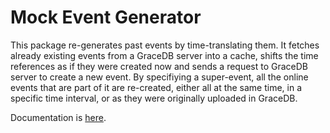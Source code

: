 # Mock Event Generator

This package re-generates past events by time-translating them. It fetches already existing events from a GraceDB server into a cache, shifts the time references as if they were created now and sends a request to GraceDB server to create a new event. By specifiying a super-event, all the online events that are part of it are re-created, either all at the same time, in a specific time interval, or as they were originally uploaded in GraceDB.

Documentation is [here](https://emfollow.docs.ligo.org/mock-event-generator/).

